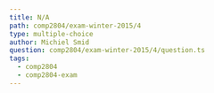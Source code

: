```yaml
---
title: N/A
path: comp2804/exam-winter-2015/4
type: multiple-choice
author: Michiel Smid
question: comp2804/exam-winter-2015/4/question.ts
tags:
  - comp2804
  - comp2804-exam
---
```

